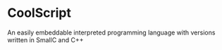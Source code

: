 # CoolScript
An easily embeddable interpreted programming language with versions written in SmallC and C++
